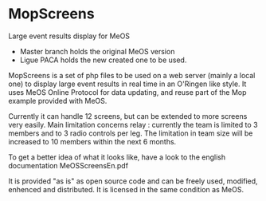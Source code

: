 # MopScreens
Large event results display for MeOS

* Master  branch holds the original MeOS version
* Ligue PACA holds the new created one to be used.

MopScreens is a set of php files to be used on a web server (mainly a local one) to display large event results in real time in an O'Ringen like style.
It uses MeOS Online Protocol for data updating, and reuse part of the Mop example provided with MeOS.

Currently it can handle 12 screens, but can be extended to more screens very easily.
Main limitation concerns relay : currently the team is limited to 3 members and to 3 radio controls per leg.
The limitation in team size will be increased to 10 members within the next 6 months.

To get a better idea of what it looks like, have a look to the english documentation MeOSScreensEn.pdf

It is provided "as is" as open source code and can be freely used, modified, enhenced and distributed.
It is licensed in the same condition as MeOS.
